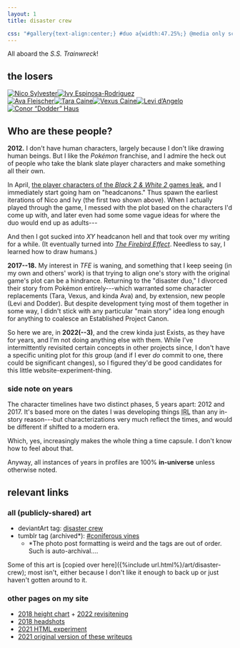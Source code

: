 ```yaml
---
layout: 1
title: disaster crew

css: "#gallery{text-align:center;} #duo a{width:47.25%;} @media only screen and (min-width:1100px){#duo a{width:49%;}}"
---
```

All aboard the <i>S.S. Trainwreck</i>!

## the losers
<div id="gallery"><div id="duo"><a href="{%include url.html%}/disaster-crew/nico"><img src="{%include url.html%}/assets/img/nico-tmp.png" alt="Nico Sylvester"/></a><a href="{%include url.html%}/disaster-crew/ivy"><img src="{%include url.html%}/assets/img/ivy-tmp.png" alt="Ivy Espinosa-Rodriguez"/></a></div><div id="pals"><a href="{%include url.html%}/disaster-crew/ava"><img src="{%include url.html%}/assets/img/art/2021-05-23-tn.jpg" alt="Ava Fleischer"/></a><a href="{%include url.html%}/disaster-crew/tara"><img src="{%include url.html%}/assets/img/art/2018-12-15-tn-tara.jpg" alt="Tara Caine"/></a><a href="{%include url.html%}/disaster-crew/vexus"><img src="{%include url.html%}/assets/img/art/2021-05-31-tn.jpg" alt="Vexus Caine"/></a><a href="{%include url.html%}/disaster-crew/levi"><img src="{%include url.html%}/assets/img/art/2018-03-22-tn-levi.jpg" alt="Levi d’Angelo"/></a><a href="{%include url.html%}/disaster-crew/dodder"><img src="{%include url.html%}/assets/img/art/2018-03-16-tn-dodder.jpg" alt="Conor “Dodder” Haus"/></a></div></div>

## Who are these people?
**2012.** I don't have human characters, largely because I don't like drawing human beings. But I like the <i>Pokémon</i> franchise, and I admire the heck out of people who take the blank slate player characters and make something all their own.

In April, [the player characters of the <i>Black&nbsp;2 & White&nbsp;2</i> games leak](https://bulbanews.bulbagarden.net/wiki/May_issue_of_CoroCoro_magazine_leaked), and I immediately start going ham on "headcanons." Thus spawn the earliest iterations of Nico and Ivy (the first two shown above). When I actually played through the game, I messed with the plot based on the characters I'd come up with, and later even had some some vague ideas for where the duo would end up as adults---

And then I got sucked into <i>XY</i> headcanon hell and that took over my writing for a while. (It eventually turned into [<i>The Firebird Effect</i>](https://a-flyleaf.github.io/projects/tfe/). Needless to say, I learned how to draw humans.)

**2017--18.** My interest in <i>TFE</i> is waning, and something that I keep seeing (in my own and others' work) is that trying to align one's story with the original game's plot can be a hindrance. Returning to the "disaster duo," I divorced their story from Pokémon entirely---which warranted some character replacements (Tara, Vexus, and kinda Ava) and, by extension, new people (Levi and Dodder). But despite development tying most of them together in some way, I didn't stick with any particular "main story" idea long enough for anything to coalesce an Established Project Canon.

So here we are, in **2022(--3)**, and the crew kinda just Exists, as they have for years, and I'm not doing anything else with them. While I've intermittently revisited certain concepts in other projects since, I don't have a specific uniting plot for *this* group (and if I ever *do* commit to one, there could be significant changes), so I figured they'd be good candidates for this little website-experiment-thing.

### side note on years
The character timelines have two distinct phases, 5 years apart: 2012 and 2017. It's based more on the dates I was developing things <abbr title="in real life">IRL</abbr> than any in-story reason---but characterizations very much reflect the times, and would be different if shifted to a modern era.

Which, yes, increasingly makes the whole thing a time capsule. I don't know how to feel about that.

Anyway, all instances of years in profiles are 100% **in-universe** unless otherwise noted.

## relevant links

### all (publicly-shared) art
- deviantArt tag: [disaster crew](https://www.deviantart.com/a-flyleaf/gallery?q=%23disastercrew)
- tumblr tag (archived\*): [#coniferous vines](https://aflyleaf3.wordpress.com/tag/coniferous-vines/?order=asc)
	- \*The photo post formatting is weird and the tags are out of order. Such is auto-archival....

Some of this art is [copied over here]({%include url.html%}/art/disaster-crew); most isn't, either because I don't like it enough to back up or just haven't gotten around to it.

### other pages on my site
- [2018 height chart](https://a-flyleaf.github.io/shriblets/2018-08-heighthell/) + [2022 revisitening](https://a-flyleaf.github.io/shriblets/2022-04-1617-draggable/)
- [2018 headshots](https://a-flyleaf.github.io/shriblets/2018-12-14-headshots/)
- [2021 HTML experiment](https://a-flyleaf.github.io/shriblets/2021-04-29-split/)
- [2021 original version of these writeups](https://a-flyleaf.github.io/shriblets/stash/cmyk/index-wip.html)